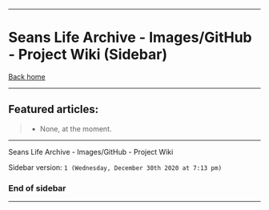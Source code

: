 
***

# Seans Life Archive - Images/GitHub - Project Wiki (Sidebar)

[Back home](https://github.com/seanpm2001/SeansLifeArchive_Images_GitHub/wiki/)

***

## Featured articles:

> * None, at the moment.

***

Seans Life Archive - Images/GitHub - Project Wiki

Sidebar version: `1 (Wednesday, December 30th 2020 at 7:13 pm)`

### End of sidebar

***
